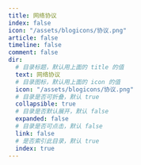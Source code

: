 ```yaml
---
title: 网络协议
index: false
icon: "/assets/blogicons/协议.png"
article: false
timeline: false
comment: false
dir:
  # 目录标题，默认用上面的 title 的值
  text: 网络协议
  # 目录图标，默认用上面的 icon 的值
  icon: "/assets/blogicons/协议.png"
  # 目录是否可折叠，默认 true
  collapsible: true
  # 目录是否默认展开，默认 false
  expanded: false
  # 目录是否可点击，默认 false
  link: false
  # 是否索引此目录，默认 true
  index: true
---
```


<div class="catalog-display-container">
  <Catalog hideHeading />
</div>
